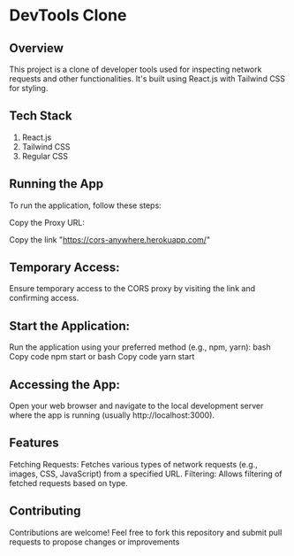 # DevTools Clone
## Overview
This project is a clone of developer tools used for inspecting network requests and other functionalities. It's built using React.js with Tailwind CSS for styling.

## Tech Stack
1. React.js
2. Tailwind CSS
3. Regular CSS

## Running the App
To run the application, follow these steps:

Copy the Proxy URL:

Copy the link "https://cors-anywhere.herokuapp.com/"
## Temporary Access:

Ensure temporary access to the CORS proxy by visiting the link and confirming access.
## Start the Application:

Run the application using your preferred method (e.g., npm, yarn):
bash
Copy code
npm start
or
bash
Copy code
yarn start
## Accessing the App:

Open your web browser and navigate to the local development server where the app is running (usually http://localhost:3000).
## Features
Fetching Requests: Fetches various types of network requests (e.g., images, CSS, JavaScript) from a specified URL.
Filtering: Allows filtering of fetched requests based on type.

## Contributing
Contributions are welcome! Feel free to fork this repository and submit pull requests to propose changes or improvements
